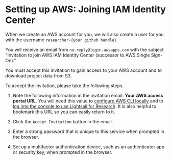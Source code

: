 # Setting up AWS: Joining IAM Identity Center

When we create an AWS account for you, we will also create a user for you with the username `researcher-{your github handle}`.

You will receive an email from `no-reply@login.awsapps.com` with the subject "Invitation to join AWS IAM Identity Center (successor to AWS Single Sign-On)."

You must accept this invitation to gain access to your AWS account and to download project data from S3.

To accept the invitation, please take the following steps.

1. Note the following information in the invitation email: **Your AWS access portal URL**.
   You will need this value to [configure AWS CLI locally](../../technical-setup/environment-setup/configure-aws-cli.md) and to [log into the console to use Lightsail for Research](./creating-vcs.md#how-to-create-a-virtual-computer).
   It is also helpful to bookmark this URL so you can easily return to it.

2. Click the `Accept Invitation` button in the email.

3. Enter a strong password that is unique to this service when prompted in the browser.

4. Set up a multifactor authentication device, such as an authenticator app or security key, when prompted in the browser.
